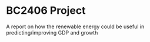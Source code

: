 # BC2406 Project
 
A report on how the renewable energy could be useful in predicting/improving GDP and growth
